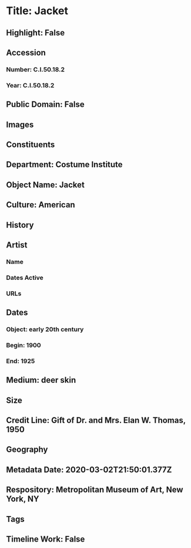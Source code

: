 # Title: Jacket
## Highlight: False
## Accession
### Number: C.I.50.18.2
### Year: C.I.50.18.2
## Public Domain: False
## Images
## Constituents
## Department: Costume Institute
## Object Name: Jacket
## Culture: American
## History
## Artist
### Name
### Dates Active
### URLs
## Dates
### Object: early 20th century
### Begin: 1900
### End: 1925
## Medium: deer skin
## Size
## Credit Line: Gift of Dr. and Mrs. Elan W. Thomas, 1950
## Geography
## Metadata Date: 2020-03-02T21:50:01.377Z
## Respository: Metropolitan Museum of Art, New York, NY
## Tags
## Timeline Work: False